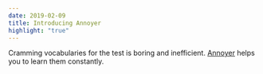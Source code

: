 ```yaml
---
date: 2019-02-09
title: Introducing Annoyer
highlight: "true"
---
```


Cramming vocabularies for the test is boring and inefficient. [Annoyer](https://github.com/molehair/annoyer) helps you to learn them constantly.